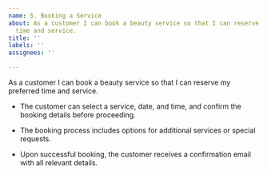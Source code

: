 ```yaml
---
name: 5. Booking a Service
about: As a customer I can book a beauty service so that I can reserve my preferred
  time and service.
title: ''
labels: ''
assignees: ''

---
```


As a customer I can book a beauty service so that I can reserve my preferred time and service.

- The customer can select a service, date, and time, and confirm the booking details before proceeding.

- The booking process includes options for additional services or special requests.

- Upon successful booking, the customer receives a confirmation email with all relevant details.
